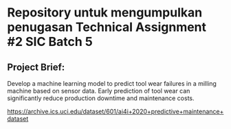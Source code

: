 # Repository untuk mengumpulkan penugasan Technical Assignment #2 SIC Batch 5

## Project Brief:

Develop a machine learning model to predict tool wear failures in a milling machine based on sensor data. Early prediction of tool wear can significantly reduce production downtime and maintenance costs.

https://archive.ics.uci.edu/dataset/601/ai4i+2020+predictive+maintenance+dataset
